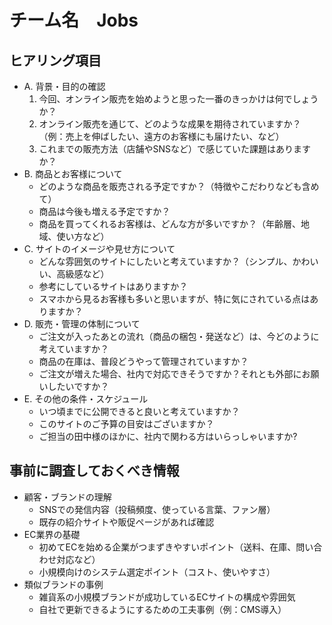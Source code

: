 # チーム名　Jobs
## ヒアリング項目
- A. 背景・目的の確認
  1. 今回、オンライン販売を始めようと思った一番のきっかけは何でしょうか？
  1. オンライン販売を通じて、どのような成果を期待されていますか？（例：売上を伸ばしたい、遠方のお客様にも届けたい、など）
  1. これまでの販売方法（店舗やSNSなど）で感じていた課題はありますか？
- B. 商品とお客様について
  - どのような商品を販売される予定ですか？（特徴やこだわりなども含めて）
  - 商品は今後も増える予定ですか？
  - 商品を買ってくれるお客様は、どんな方が多いですか？（年齢層、地域、使い方など）
- C. サイトのイメージや見せ方について
  - どんな雰囲気のサイトにしたいと考えていますか？（シンプル、かわいい、高級感など）
  - 参考にしているサイトはありますか？
  - スマホから見るお客様も多いと思いますが、特に気にされている点はありますか？
- D. 販売・管理の体制について
  - ご注文が入ったあとの流れ（商品の梱包・発送など）は、今どのように考えていますか？
  - 商品の在庫は、普段どうやって管理されていますか？
  - ご注文が増えた場合、社内で対応できそうですか？それとも外部にお願いしたいですか？
- E. その他の条件・スケジュール
  - いつ頃までに公開できると良いと考えていますか？
  - このサイトのご予算の目安はございますか？
  - ご担当の田中様のほかに、社内で関わる方はいらっしゃいますか?
## 事前に調査しておくべき情報
- 顧客・ブランドの理解
  - SNSでの発信内容（投稿頻度、使っている言葉、ファン層）
  - 既存の紹介サイトや販促ページがあれば確認
- EC業界の基礎
  - 初めてECを始める企業がつまずきやすいポイント（送料、在庫、問い合わせ対応など）
  - 小規模向けのシステム選定ポイント（コスト、使いやすさ）
- 類似ブランドの事例
  - 雑貨系の小規模ブランドが成功しているECサイトの構成や雰囲気
  - 自社で更新できるようにするための工夫事例（例：CMS導入）

